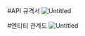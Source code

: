 #API 규격서
![Untitled](https://user-images.githubusercontent.com/97961558/182342687-ee797486-7dc6-4810-86ac-6a554d449838.png)

#엔티티 관계도
![Untitled](https://user-images.githubusercontent.com/97961558/182342605-f684eafa-d769-4e87-9fac-02742b86b6a6.png)
